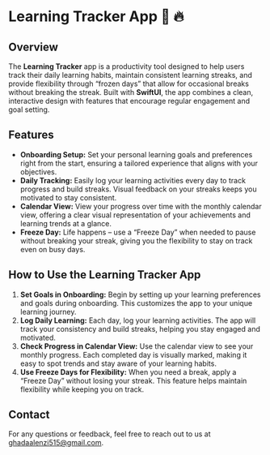 <!DOCTYPE html>
<html lang="en">
<head>
    <meta charset="UTF-8">
    <meta name="viewport" content="width=device-width, initial-scale=1.0">
  
</head>
<body>

<h1>Learning Tracker App 📖 🔥</h1>

<h2>Overview</h2>
<p>
    The <strong>Learning Tracker</strong> app is a productivity tool designed to help users track their daily learning habits, maintain consistent learning streaks, and provide flexibility through “frozen days” that allow for occasional breaks without breaking the streak. Built with <strong>SwiftUI</strong>, the app combines a clean, interactive design with features that encourage regular engagement and goal setting.
</p>

<h2>Features</h2>
<ul>
    <li><strong>Onboarding Setup:</strong> Set your personal learning goals and preferences right from the start, ensuring a tailored experience that aligns with your objectives.</li>
    <li><strong>Daily Tracking:</strong> Easily log your learning activities every day to track progress and build streaks. Visual feedback on your streaks keeps you motivated to stay consistent.</li>
    <li><strong>Calendar View:</strong> View your progress over time with the monthly calendar view, offering a clear visual representation of your achievements and learning trends at a glance.</li>
    <li><strong>Freeze Day:</strong> Life happens – use a “Freeze Day” when needed to pause without breaking your streak, giving you the flexibility to stay on track even on busy days.</li>
</ul>

<h2>How to Use the Learning Tracker App</h2>
<ol>
    <li><strong>Set Goals in Onboarding:</strong> Begin by setting up your learning preferences and goals during onboarding. This customizes the app to your unique learning journey.</li>
    <li><strong>Log Daily Learning:</strong> Each day, log your learning activities. The app will track your consistency and build streaks, helping you stay engaged and motivated.</li>
    <li><strong>Check Progress in Calendar View:</strong> Use the calendar view to see your monthly progress. Each completed day is visually marked, making it easy to spot trends and stay aware of your learning habits.</li>
    <li><strong>Use Freeze Days for Flexibility:</strong> When you need a break, apply a “Freeze Day” without losing your streak. This feature helps maintain flexibility while keeping you on track.</li>
</ol>




<h2>Contact</h2>
<p>
    For any questions or feedback, feel free to reach out to us at <a href="ghadaalenzi515@gmail.com">ghadaalenzi515@gmail.com</a>.
</p>

</body>
</html>

